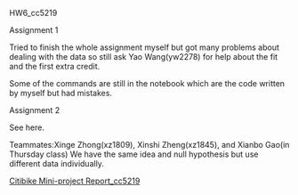 HW6_cc5219


Assignment 1

Tried to finish the whole assignment myself but got many problems about dealing with the data so still ask Yao Wang(yw2278) for help about the fit and the first extra credit.

Some of the commands are still in the notebook which are the code written by myself but had mistakes.

Assignment 2

See here.

Teammates:Xinge Zhong(xz1809), Xinshi Zheng(xz1845), and Xianbo Gao(in Thursday class) We have the same idea and null hypothesis but use different data individually.

[Citibike Mini-project Report_cc5219](https://www.authorea.com/users/106600/articles/133815/_show_article)

